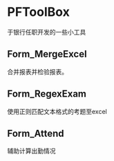 # PFToolBox
于银行任职开发的一些小工具

## Form_MergeExcel

合并报表并检验报表。

## Form_RegexExam

使用正则匹配文本格式的考题至excel

## Form_Attend

辅助计算出勤情况
